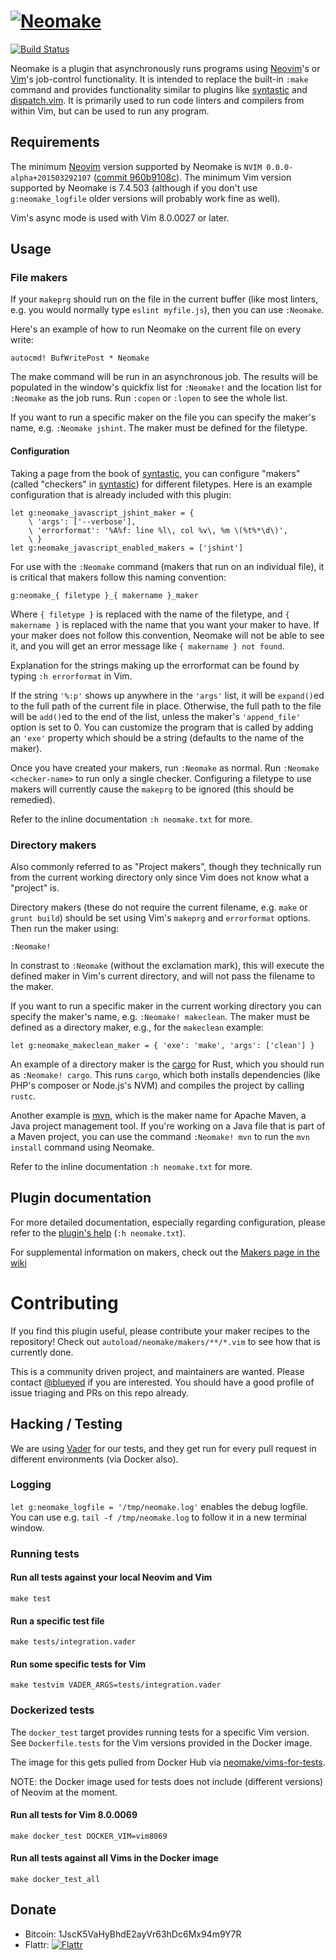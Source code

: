 # [![Neomake](https://cloud.githubusercontent.com/assets/111942/22717189/9e3e1760-ed67-11e6-94c5-e8955869d6d0.png)](#neomake)

[![Build Status](https://travis-ci.org/neomake/neomake.svg?branch=master)](https://travis-ci.org/neomake/neomake)

Neomake is a plugin that asynchronously runs programs using
[Neovim]'s or [Vim]'s job-control functionality. It is intended to
replace the built-in `:make` command and provides functionality similar to
plugins like [syntastic] and [dispatch.vim]. It is primarily used to run code
linters and compilers from within Vim, but can be used to run any program.

## Requirements

The minimum [Neovim] version supported by Neomake is
`NVIM 0.0.0-alpha+201503292107` ([commit 960b9108c]). The minimum Vim version
supported by Neomake is 7.4.503 (although if you don't use `g:neomake_logfile`
older versions will probably work fine as well).

Vim's async mode is used with Vim 8.0.0027 or later.

## Usage

### File makers

If your `makeprg` should run on the file in the current buffer (like most
linters, e.g. you would normally type `eslint myfile.js`), then you can use
`:Neomake`.

Here's an example of how to run Neomake on the current file on every write:

```viml
autocmd! BufWritePost * Neomake
```

The make command will be run in an asynchronous job. The results will be
populated in the window's quickfix list for `:Neomake!` and the location
list for `:Neomake` as the job runs. Run `:copen` or `:lopen` to see the
whole list.

If you want to run a specific maker on the file you can specify the maker's
name, e.g. `:Neomake jshint`. The maker must be defined for the filetype.

#### Configuration

Taking a page from the book of [syntastic], you can configure "makers" (called
"checkers" in [syntastic]) for different filetypes. Here is an example
configuration that is already included with this plugin:

```viml
let g:neomake_javascript_jshint_maker = {
    \ 'args': ['--verbose'],
    \ 'errorformat': '%A%f: line %l\, col %v\, %m \(%t%*\d\)',
    \ }
let g:neomake_javascript_enabled_makers = ['jshint']
```

For use with the `:Neomake` command (makers that run on an individual file), it
is critical that makers follow this naming convention:

    g:neomake_{ filetype }_{ makername }_maker

Where `{ filetype }` is replaced with the name of the filetype, and
`{ makername }` is replaced with the name that you want your maker to have. If
your maker does not follow this convention, Neomake will not be able to see
it, and you will get an error message like `{ makername } not found`.

Explanation for the strings making up the errorformat can be found by typing
`:h errorformat` in Vim.

If the string `'%:p'` shows up anywhere in the `'args'` list, it will be
`expand()`ed to the full path of the current file in place. Otherwise, the full
path to the file will be `add()`ed to the end of the list, unless the maker's
`'append_file'` option is set to 0. You can customize the program that is
called by adding an `'exe'` property which should be a string (defaults to the
name of the maker).

Once you have created your makers, run `:Neomake` as normal. Run
`:Neomake <checker-name>` to run only a single checker. Configuring a
filetype to use makers will currently cause the `makeprg` to be ignored (this
should be remedied).

Refer to the inline documentation `:h neomake.txt` for more.

### Directory makers

Also commonly referred to as "Project makers", though they technically run
from the current working directory only since Vim does not know what
a "project" is.

Directory makers (these do not require the current filename, e.g. `make` or
`grunt build`) should be set using Vim's `makeprg` and `errorformat` options.
Then run the maker using:

    :Neomake!

In constrast to `:Neomake` (without the exclamation mark), this will execute the
defined maker in Vim's current directory, and will not pass the filename to
the maker.

If you want to run a specific maker in the current working directory you can
specify the maker's name, e.g. `:Neomake! makeclean`. The maker must be
defined as a directory maker, e.g., for the `makeclean` example:

```viml
let g:neomake_makeclean_maker = { 'exe': 'make', 'args': ['clean'] }
```

An example of a directory maker is the [cargo] for Rust, which you should run
as `:Neomake! cargo`. This runs `cargo`, which both installs dependencies (like
PHP's composer or Node.js's NVM) and compiles the project by calling `rustc`.

Another example is [mvn], which is the maker name for Apache Maven, a Java
project management tool. If you're working on a Java file that is part of a
Maven project, you can use the command `:Neomake! mvn` to run the
`mvn install` command using Neomake.

Refer to the inline documentation `:h neomake.txt` for more.

## Plugin documentation

For more detailed documentation, especially regarding configuration, please
refer to the [plugin's help](https://github.com/neomake/neomake/tree/master/doc/neomake.txt)
(`:h neomake.txt`).

For supplemental information on makers, check out the
[Makers page in the wiki](https://github.com/neomake/neomake/wiki/Makers)

# Contributing

If you find this plugin useful, please contribute your maker recipes to the
repository! Check out `autoload/neomake/makers/**/*.vim` to see how that is
currently done.

This is a community driven project, and maintainers are wanted.
Please contact [@blueyed](https://github.com/blueyed) if you are interested.
You should have a good profile of issue triaging and PRs on this repo already.

## Hacking / Testing

We are using [Vader](https://github.com/junegunn/vader.vim) for our tests, and
they get run for every pull request in different environments (via Docker
also).

### Logging

`let g:neomake_logfile = '/tmp/neomake.log'` enables the debug logfile.
You can use e.g. `tail -f /tmp/neomake.log` to follow it in a new terminal
window.

### Running tests

#### Run all tests against your local Neovim and Vim

    make test

#### Run a specific test file

    make tests/integration.vader

#### Run some specific tests for Vim

    make testvim VADER_ARGS=tests/integration.vader

### Dockerized tests

The `docker_test` target provides running tests for a specific Vim version.
See `Dockerfile.tests` for the Vim versions provided in the Docker image.

The image for this gets pulled from Docker Hub via
[neomake/vims-for-tests](https://hub.docker.com/r/neomake/vims-for-tests/).

NOTE: the Docker image used for tests does not include (different versions)
of Neovim at the moment.

#### Run all tests for Vim 8.0.0069

    make docker_test DOCKER_VIM=vim8069

#### Run all tests against all Vims in the Docker image

    make docker_test_all

## Donate

 * Bitcoin: 1JscK5VaHyBhdE2ayVr63hDc6Mx94m9Y7R
 * Flattr: [![Flattr](http://api.flattr.com/button/flattr-badge-large.png)](
https://flattr.com/submit/auto?user_id=blueyed&url=https://github.com/neomake/neomake&title=Neomake&language=en_GB&tags=github&category=software)


[Neovim]: http://neovim.org/
[Vim]: http://vim.org/
[syntastic]: https://github.com/scrooloose/syntastic
[dispatch.vim]: https://github.com/tpope/vim-dispatch
[commit 960b9108c]: https://github.com/neovim/neovim/tree/960b9108c2928b6cf0adcabdb829d06996635211
[cargo]: https://github.com/neomake/neomake/blob/master/autoload/neomake/makers/cargo.vim
[mvn]: https://github.com/neomake/neomake/blob/master/autoload/neomake/makers/mvn.vim
